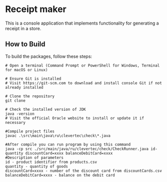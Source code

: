 # Receipt maker

This is a console application that implements
functionality for generating a receipt in a store.

## How to Build

To build the packages, follow these steps:

```shell
# Open a terminal (Command Prompt or PowerShell for Windows, Terminal for macOS or Linux)

# Ensure Git is installed
# Visit https://git-scm.com to download and install console Git if not already installed

# Clone the repository
git clone

# Check the installed version of JDK
java -version
# Visit the official Oracle website to install or update it if necessary

#Compile project files
javac .\src\main\java\ru\clevertec\check\*.java

#After compile you can run program by using this command
java -cp src ./src/main/java/ru/clevertec/check/CheckRunner.java id-quantity discountCard=xxxx balanceDebitCard=xxxx
#Description of parameters
id - product identifier from products.csv
quantity - quantity of goods
discountCard=xxxx - number of the discount card from discountCards.csv
balanceDebitCard=xxxx - balance on the debit card
```
